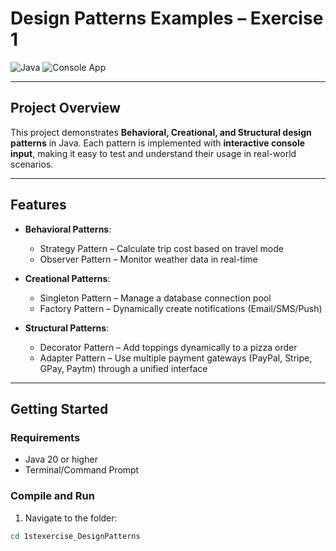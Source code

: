 # Design Patterns Examples – Exercise 1

![Java](https://img.shields.io/badge/Language-Java-blue) ![Console App](https://img.shields.io/badge/Interface-Terminal-orange)

---

## Project Overview
This project demonstrates **Behavioral, Creational, and Structural design patterns** in Java. Each pattern is implemented with **interactive console input**, making it easy to test and understand their usage in real-world scenarios.  

---

## Features
- **Behavioral Patterns**:
  - Strategy Pattern – Calculate trip cost based on travel mode  
  - Observer Pattern – Monitor weather data in real-time  

- **Creational Patterns**:
  - Singleton Pattern – Manage a database connection pool  
  - Factory Pattern – Dynamically create notifications (Email/SMS/Push)  

- **Structural Patterns**:
  - Decorator Pattern – Add toppings dynamically to a pizza order  
  - Adapter Pattern – Use multiple payment gateways (PayPal, Stripe, GPay, Paytm) through a unified interface  

---

## Getting Started

### Requirements
- Java 20 or higher  
- Terminal/Command Prompt  

### Compile and Run
1. Navigate to the folder:

```bash
cd 1stexercise_DesignPatterns
